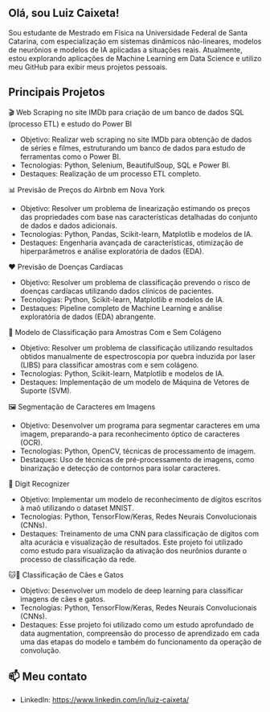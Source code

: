 ## Olá, sou Luiz Caixeta!

Sou estudante de Mestrado em Física na Universidade Federal de Santa Catarina, com especialização em sistemas dinâmicos não-lineares, modelos de neurônios e modelos de IA aplicadas a situações reais. Atualmente, estou explorando aplicações de Machine Learning em Data Science e utilizo meu GitHub para exibir meus projetos pessoais.

## Principais Projetos

🎬 Web Scraping no site IMDb para criação de um banco de dados SQL (processo ETL) e estudo do Power BI
+ Objetivo: Realizar web scraping no site IMDb para obtenção de dados de séries e filmes, estruturando um banco de dados para estudo de ferramentas como o Power BI.
+ Tecnologias: Python, Selenium, BeautifulSoup, SQL e Power BI.
+ Destaques: Realização de um processo ETL completo.

📊 Previsão de Preços do Airbnb em Nova York
+ Objetivo: Resolver um problema de linearização estimando os preços das propriedades com base nas características detalhadas do conjunto de dados e dados adicionais.
+ Tecnologias: Python, Pandas, Scikit-learn, Matplotlib e modelos de IA.
+ Destaques: Engenharia avançada de características, otimização de hiperparâmetros e análise exploratória de dados (EDA).

❤️ Previsão de Doenças Cardíacas
+ Objetivo: Resolver um problema de classificação prevendo o risco de doenças cardíacas utilizando dados clínicos de pacientes.
+ Tecnologias: Python, Scikit-learn, Matplotlib e modelos de IA.
+ Destaques: Pipeline completo de Machine Learning e análise exploratória de dados (EDA) abrangente.

🌳 Modelo de Classificação para Amostras Com e Sem Colágeno
+ Objetivo: Resolver um problema de classificação utilizando resultados obtidos manualmente de espectroscopia por quebra induzida por laser (LIBS) para classificar amostras com e sem colágeno.
+ Tecnologias: Python, Scikit-learn, Matplotlib e modelos de IA.
+ Destaques: Implementação de um modelo de Máquina de Vetores de Suporte (SVM).

🖼️ Segmentação de Caracteres em Imagens
+ Objetivo: Desenvolver um programa para segmentar caracteres em uma imagem, preparando-a para reconhecimento óptico de caracteres (OCR).
+ Tecnologias: Python, OpenCV, técnicas de processamento de imagem.
+ Destaques: Uso de técnicas de pré-processamento de imagens, como binarização e detecção de contornos para isolar caracteres.

🔢 Digit Recognizer
+ Objetivo: Implementar um modelo de reconhecimento de dígitos escritos à maõ utilizando o dataset MNIST.
+ Tecnologias: Python, TensorFlow/Keras, Redes Neurais Convolucionais (CNNs).
+ Destaques: Treinamento de uma CNN para classificação de dígitos com alta acurácia e visualização de resultados. Este projeto foi utilizado como estudo para visualização da ativação dos neurônios durante o processo de classificação da rede.

🐱🐶 Classificação de Cães e Gatos
+ Objetivo: Desenvolver um modelo de deep learning para classificar imagens de cães e gatos.
+ Tecnologias: Python, TensorFlow/Keras, Redes Neurais Convolucionais (CNNs).
+ Destaques: Esse projeto foi utilizado como um estudo aprofundado de data augmentation, compreensão do processo de aprendizado em cada uma das etapas do modelo e também do funcionamento da operação de convolução.
  
## 📫 Meu contato
- LinkedIn: https://www.linkedin.com/in/luiz-caixeta/
